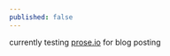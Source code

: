 ```yaml
---
published: false
---
```

currently testing [prose.io](https://prose.io/ "prose.io") for blog posting
